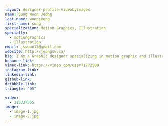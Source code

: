 ```yaml
---
layout: designer-profile-videobyimages
name: Sung Woon Jeong
last-name: woonjeong
first-name: sung
specialization: Motion Graphics, Illustration
specialty:
  - motiongraphics
  - illustration
email: jswoon12@gmail.com
website: http://jeongsw.ca/
bio: I am a Graphic designer specializing in motion graphic and illustration. I'm a simple man who likes to create awesome stuff
behance-link:
vimeo-link: https://vimeo.com/user71772500
instagram-link:
linkedin-link:
github-link:
dribbble-link:
triangle: "05"

video:
  - 316337555
image:
  - image-1.jpg
  - image-2.jpg
---
```

